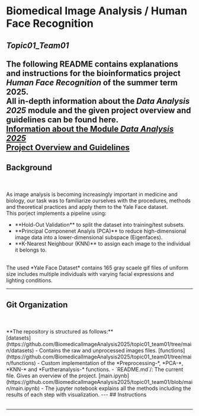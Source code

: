 # Biomedical Image Analysis / Human Face Recognition

***Topic01_Team01***
</br>
</br>
The following README contains explanations and instructions for the bioinformatics project *Human Face Recognition* of the summer term 2025.
</br>
All in-depth information about the *Data Analysis 2025* module and the given project overview and guidelines can be found here.
</br>
[Information about the Module *Data Analysis 2025*](https://github.com/maiwen-ch/2025_Data_Analysis_Project?tab=readme-ov-file)
</br>
[Project Overview and Guidelines](https://github.com/maiwen-ch/2025_Data_Analysis_Topic_01_Biomedical_Image_Analysis?tab=readme-ov-file#project-overview-and-guidelines)
</br>
---
## Background 
</br>
</br>
As image analysis is becoming increasingly important in medicine and biology, our task was to familiarize ourselves with the procedures, methods and theoretical practices and apply them to the Yale Face dataset. 
</br>
This porject implements a pipeline using:
</br> <ul>
<li> **Hold-Out Validation** to split the dataset into training/test subsets.</li>
<li> **Principal Componenet Analyis (PCA)** to reduce high-dimensional image data into a lower-dimensional subspace (Eigenfaces). 
</li>
<li> **K-Nearest Neighbour (KNN)** to assign each image to the individual it belongs to.</li>
</ul> 
</br>
The used *Yale Face Dataset* contains 165 gray scaele gif files of uniform size includes multiple individuals with varying facial expressions and lighting conditions.

---
## Git Organization 
</br>
</br>
**The repository is structured as follows:**
</br> 
[datasets](https://github.com/BiomedicalImageAnalysis2025/topic01_team01/tree/main/datasets) 
- Contains the raw and unprocessed images files.
[functions](https://github.com/BiomedicalImageAnalysis2025/topic01_team01/tree/main/functions)
- Custom implementation of the *Preprocessing-*, *PCA-*, *KNN-* and *Furtheranalysis-* functions.
- `README.md`/: The current file. Gives an overview of the project.
[main.ipynb](https://github.com/BiomedicalImageAnalysis2025/topic01_team01/blob/main/main.ipynb)
- The jupyter notebook explains all the methods including the results of each step with visualization.
---
## Instructions 
</br>
</br>

---
